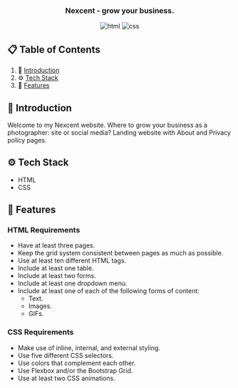 <div align="center">

 <h3 align="center">Nexcent - grow your business.</h3>
 
  <div>
    <img src="https://img.shields.io/badge/html5-%23E34F26.svg?style=for-the-badge&logo=html5&logoColor=white" alt="html" />
    <img src="https://img.shields.io/badge/css3-%231572B6.svg?style=for-the-badge&logo=css3&logoColor=white" alt="css" />

  </div>

</div>

## 📋 <a name="table">Table of Contents</a>

1. 🤖 [Introduction](#introduction)
2. ⚙️ [Tech Stack](#tech-stack)
3. 🔋 [Features](#features)

## <a name="introduction">🤖 Introduction</a>

Welcome to my Nexcent website. Where to grow your business as a photographer: site or social media? Landing website with About and Privacy policy pages.

## <a name="tech-stack">⚙️ Tech Stack</a>

- HTML
- CSS

## <a name="features">🔋 Features</a>

### HTML Requirements

- Have at least three pages.
- Keep the grid system consistent between pages as much as possible.
- Use at least ten different HTML tags.
- Include at least one table.
- Include at least two forms.
- Include at least one dropdown menu.
- Include at least one of each of the following forms of content:
  - Text.
  - Images.
  - GIFs.

### CSS Requirements

- Make use of inline, internal, and external styling.
- Use five different CSS selectors.
- Use colors that complement each other.
- Use Flexbox and/or the Bootstrap Grid.
- Use at least two CSS animations.
